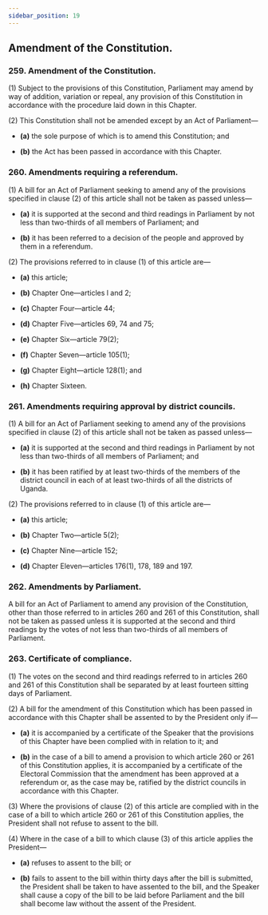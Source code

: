 ```yaml
---
sidebar_position: 19
---
```


## Amendment of the Constitution.

### 259. Amendment of the Constitution.

(1) Subject to the provisions of this Constitution, Parliament may
amend by way of addition, variation or repeal, any provision of this
Constitution in accordance with the procedure laid down in this Chapter.

(2) This Constitution shall not be amended except by an Act of
Parliament—  

- **(a)** the sole purpose of which is to amend this Constitution; and  

- **(b)** the Act has been passed in accordance with this Chapter.

### 260. Amendments requiring a referendum.

(1) A bill for an Act of Parliament seeking to amend any of the
provisions specified in clause (2) of this article shall not be taken as passed
unless—  

- **(a)** it is supported at the second and third readings in Parliament by
not less than two-thirds of all members of Parliament; and  

- **(b)** it has been referred to a decision of the people and approved by
them in a referendum.


(2) The provisions referred to in clause (1) of this article are—  

- **(a)** this article;  

- **(b)** Chapter One—articles l and 2;  

- **(c)** Chapter Four—article 44;  

- **(d)** Chapter Five—articles 69, 74 and 75;  

- **(e)** Chapter Six—article 79(2);  

- **(f)** Chapter Seven—article 105(1);  

- **(g)** Chapter Eight—article 128(1); and  

- **(h)** Chapter Sixteen.


### 261. Amendments requiring approval by district councils.

(1) A bill for an Act of Parliament seeking to amend any of the
provisions specified in clause (2) of this article shall not be taken as passed
unless—  

- **(a)** it is supported at the second and third readings in Parliament by
not less than two-thirds of all members of Parliament; and

- **(b)** it has been ratified by at least two-thirds of the members of the
district council in each of at least two-thirds of all the districts of
Uganda.

(2) The provisions referred to in clause (1) of this article are—

- **(a)** this article;  

- **(b)** Chapter Two—article 5(2);  

- **(c)** Chapter Nine—article 152;  

- **(d)** Chapter Eleven—articles 176(1), 178, 189 and 197.


### 262. Amendments by Parliament.

A bill for an Act of Parliament to amend any provision of the Constitution,
other than those referred to in articles 260 and 261 of this Constitution, shall
not be taken as passed unless it is supported at the second and third readings
by the votes of not less than two-thirds of all members of Parliament.

### 263. Certificate of compliance.

(1) The votes on the second and third readings referred to in articles
260 and 261 of this Constitution shall be separated by at least fourteen sitting
days of Parliament.

(2) A bill for the amendment of this Constitution which has been
passed in accordance with this Chapter shall be assented to by the President
only if—  

- **(a)** it is accompanied by a certificate of the Speaker that the
provisions of this Chapter have been complied with in relation to
it; and  

- **(b)** in the case of a bill to amend a provision to which article 260 or
261 of this Constitution applies, it is accompanied by a certificate
of the Electoral Commission that the amendment has been
approved at a referendum or, as the case may be, ratified by the
district councils in accordance with this Chapter.

(3) Where the provisions of clause (2) of this article are complied
with in the case of a bill to which article 260 or 261 of this Constitution
applies, the President shall not refuse to assent to the bill.

(4) Where in the case of a bill to which clause (3) of this article
applies the President—  

- **(a)** refuses to assent to the bill; or 

- **(b)** fails to assent to the bill within thirty days after the bill is
submitted, the President shall be taken to have assented to the bill, and the Speaker shall
cause a copy of the bill to be laid before Parliament and the bill shall become
law without the assent of the President.
